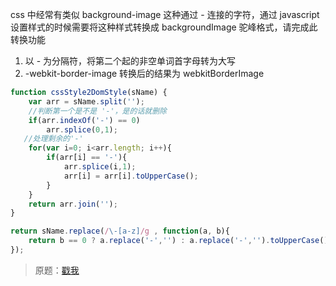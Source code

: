css 中经常有类似 background-image 这种通过 - 连接的字符，通过 javascript 设置样式的时候需要将这种样式转换成 backgroundImage 驼峰格式，请完成此转换功能
1. 以 - 为分隔符，将第二个起的非空单词首字母转为大写
2. -webkit-border-image 转换后的结果为 webkitBorderImage

```js
function cssStyle2DomStyle(sName) {
    var arr = sName.split('');  
    //判断第一个是不是 '-'，是的话就删除 
    if(arr.indexOf('-') == 0)
        arr.splice(0,1);
   //处理剩余的'-'
    for(var i=0; i<arr.length; i++){
        if(arr[i] == '-'){
            arr.splice(i,1);
            arr[i] = arr[i].toUpperCase();
        }
    }
    return arr.join('');
}
```

```js
return sName.replace(/\-[a-z]/g , function(a, b){
    return b == 0 ? a.replace('-','') : a.replace('-','').toUpperCase();
});
```

> 原题：[戳我](https://www.nowcoder.com/practice/2ded24e34ec34325a62d42d0c8479bae?tpId=2&tqId=10861&rp=1&ru=%2Factivity%2Foj&qru=%2Fta%2Ffront-end%2Fquestion-ranking&tab=answerKey)
